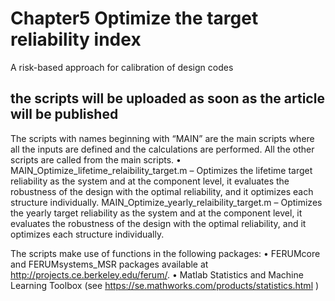 # Chapter5 Optimize the target reliability index 
A risk-based approach for calibration of design codes


## the scripts will be uploaded as soon as the article will be published

The scripts with names beginning with “MAIN” are the main scripts where all the inputs are defined and the calculations are performed. All the other scripts are called from the main scripts.
•	MAIN_Optimize_lifetime_relaibility_target.m – Optimizes the lifetime target reliability as the system and at the component level, it evaluates the robustness of the design with the optimal reliability, and it optimizes each structure individually.
MAIN_Optimize_yearly_relaibility_target.m – Optimizes the yearly target reliability as the system and at the component level, it evaluates the robustness of the design with the optimal reliability, and it optimizes each structure individually.

The scripts make use of functions in the following packages:
•	FERUMcore and FERUMsystems_MSR packages available at http://projects.ce.berkeley.edu/ferum/. 
•	Matlab Statistics and Machine Learning Toolbox (see https://se.mathworks.com/products/statistics.html )
